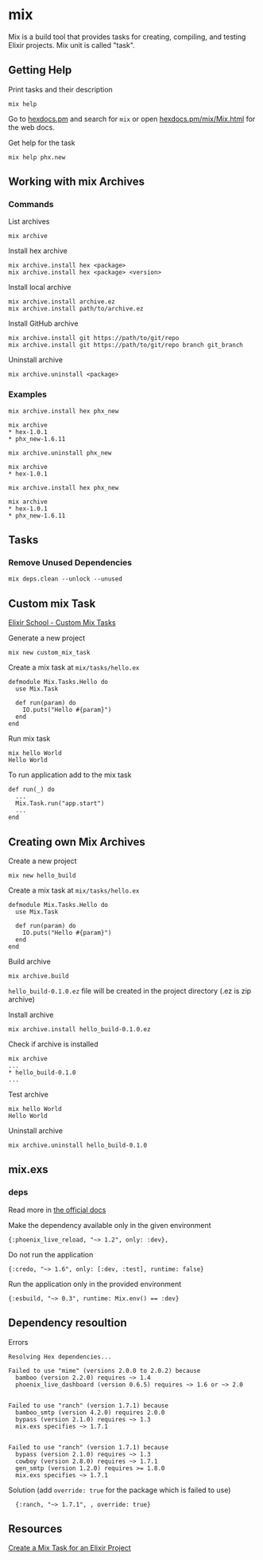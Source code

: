 # mix

Mix is a build tool that provides tasks for creating, compiling, and testing
Elixir projects. Mix unit is called "task".

## Getting Help

Print tasks and their description

    mix help

Go to [hexdocs.pm](https://hexdocs.pm) and search for `mix` or open [hexdocs.pm/mix/Mix.html](https://hexdocs.pm/mix/Mix.html) for the web docs.

Get help for the task

    mix help phx.new

## Working with mix Archives

### Commands

List archives

    mix archive

Install hex archive

    mix archive.install hex <package>
    mix archive.install hex <package> <version>

Install local archive

    mix archive.install archive.ez
    mix archive.install path/to/archive.ez

Install GitHub archive

    mix archive.install git https://path/to/git/repo
    mix archive.install git https://path/to/git/repo branch git_branch

Uninstall archive

    mix archive.uninstall <package>

### Examples

    mix archive.install hex phx_new

    mix archive
    * hex-1.0.1
    * phx_new-1.6.11

    mix archive.uninstall phx_new

    mix archive
    * hex-1.0.1

    mix archive.install hex phx_new

    mix archive
    * hex-1.0.1
    * phx_new-1.6.11

## Tasks

### Remove Unused Dependencies

    mix deps.clean --unlock --unused

## Custom mix Task

[Elixir School - Custom Mix Tasks](https://elixirschool.com/en/lessons/intermediate/mix_tasks)

Generate a new project

    mix new custom_mix_task

Create a mix task at `mix/tasks/hello.ex`

    defmodule Mix.Tasks.Hello do
      use Mix.Task

      def run(param) do
        IO.puts("Hello #{param}")
      end
    end

Run mix task

    mix hello World
    Hello World

To run application add to the mix task

    def run(_) do
      ...
      Mix.Task.run("app.start")
      ...
    end

## Creating own Mix Archives

Create a new project

    mix new hello_build

Create a mix task at `mix/tasks/hello.ex`

    defmodule Mix.Tasks.Hello do
      use Mix.Task

      def run(param) do
        IO.puts("Hello #{param}")
      end
    end

Build archive

    mix archive.build

`hello_build-0.1.0.ez` file will be created in the project directory (.ez is zip archive)

Install archive

    mix archive.install hello_build-0.1.0.ez

Check if archive is installed

    mix archive
    ...
    * hello_build-0.1.0
    ...

Test archive

    mix hello World
    Hello World

Uninstall archive

    mix archive.uninstall hello_build-0.1.0

## mix.exs

### deps

Read more in [the official docs](https://hexdocs.pm/mix/1.13/Mix.Tasks.Deps.html)

Make the dependency available only in the given environment

    {:phoenix_live_reload, "~> 1.2", only: :dev},

Do not run the application

    {:credo, "~> 1.6", only: [:dev, :test], runtime: false}

Run the application only in the provided environment

    {:esbuild, "~> 0.3", runtime: Mix.env() == :dev}

## Dependency resoultion

Errors

    Resolving Hex dependencies...

    Failed to use "mime" (versions 2.0.0 to 2.0.2) because
      bamboo (version 2.2.0) requires ~> 1.4
      phoenix_live_dashboard (version 0.6.5) requires ~> 1.6 or ~> 2.0


    Failed to use "ranch" (version 1.7.1) because
      bamboo_smtp (version 4.2.0) requires 2.0.0
      bypass (version 2.1.0) requires ~> 1.3
      mix.exs specifies ~> 1.7.1


    Failed to use "ranch" (version 1.7.1) because
      bypass (version 2.1.0) requires ~> 1.3
      cowboy (version 2.8.0) requires ~> 1.7.1
      gen_smtp (version 1.2.0) requires >= 1.8.0
      mix.exs specifies ~> 1.7.1

Solution (add `override: true` for the package which is failed to use)

      {:ranch, "~> 1.7.1", , override: true}

## Resources

[Create a Mix Task for an Elixir Project](http://joeyates.info/2015/07/25/create-a-mix-task-for-an-elixir-project/)
